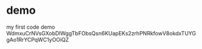 # demo

my first code demo 
WdmxuCrNVsGXobDlWggTbFObsQsn6KUapEKs2zrhPNRkfowV8okdxTUYGgAo1RrYCPqWC1yOOiQZ
